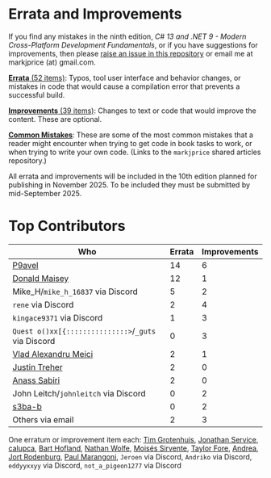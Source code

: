 # Errata and Improvements

If you find any mistakes in the ninth edition, *C# 13 and .NET 9 - Modern Cross-Platform Development Fundamentals*, or if you have suggestions for improvements, then please [raise an issue in this repository](https://github.com/markjprice/cs13net9/issues) or email me at markjprice (at) gmail.com.

[**Errata** (52 items)](errata.md): Typos, tool user interface and behavior changes, or mistakes in code that would cause a compilation error that prevents a successful build.

[**Improvements** (39 items)](improvements.md): Changes to text or code that would improve the content. These are optional.

[**Common Mistakes**](https://github.com/markjprice/markjprice/blob/main/articles/common-mistakes.md): These are some of the most common mistakes that a reader might encounter when trying to get code in book tasks to work, or when trying to write your own code. (Links to the `markjprice` shared articles repository.)

All errata and improvements will be included in the 10th edition planned for publishing in November 2025. To be included they must be submitted by mid-September 2025.

# Top Contributors

Who|Errata|Improvements
---|---|---
[P9avel](https://github.com/P9avel)|14|6
[Donald Maisey](https://github.com/donaldmaisey)|12|1
Mike_H/`mike_h_16837` via Discord|5|2
`rene` via Discord|2|4
`kingace9371` via Discord|1|3
`Quest o()xx[{:::::::::::::::>`/`_guts` via Discord|0|3
[Vlad Alexandru Meici](https://github.com/vladmeici)|2|1
[Justin Treher](https://github.com/jtreher)|2|0
[Anass Sabiri](https://github.com/lambdacore12)|2|0
John Leitch/`johnleitch` via Discord|0|2
[s3ba-b](https://github.com/s3ba-b)|0|2
Others via email|2|3

One erratum or improvement item each: [Tim Grotenhuis](https://github.com/tgrotenhuis), [Jonathan Service](https://github.com/Sacriflces), [calupca](https://github.com/calupca), [Bart Hofland](https://github.com/Bart76), [Nathan Wolfe](https://github.com/scotswolfie), [Moisés Sirvente](https://github.com/es-moises), [Taylor Fore](https://github.com/trfore), [Andrea](https://github.com/Doriasamp), [Jort Rodenburg](https://github.com/jjrodenburg), [Paul Marangoni](https://github.com/pmarangoni), `Jeroen` via Discord, `Andriko` via Discord, `eddyyxxyy` via Discord, `not_a_pigeon1277` via Discord
